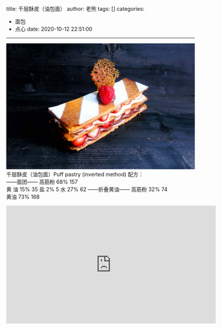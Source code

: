 title: 千层酥皮（油包面）
author: 老熊
tags: []
categories:
  - 面包
  - 点心
date: 2020-10-12 22:51:00
---
![](/images/pasted-28.jpg)
千层酥皮（油包面）Puff pastry (inverted method)
配方：              
——面团——
高筋粉        68%           157      
黄   油        15%            35
盐              2%             5
水              27%           62
——折叠黄油——
高筋粉        32%          74          
黄油           73%          168    

<iframe width="560" height="315" src="https://www.youtube.com/embed/OJUfij01bjA" frameborder="0" allow="accelerometer; autoplay; clipboard-write; encrypted-media; gyroscope; picture-in-picture" allowfullscreen></iframe>